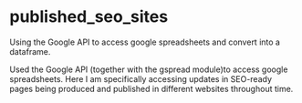 # published_seo_sites
Using the Google API to access google spreadsheets and convert into a dataframe.

Used the Google API (together with the gspread module)to access google spreadsheets. Here I am specifically accessing updates in SEO-ready pages being produced and published in different websites throughout time.